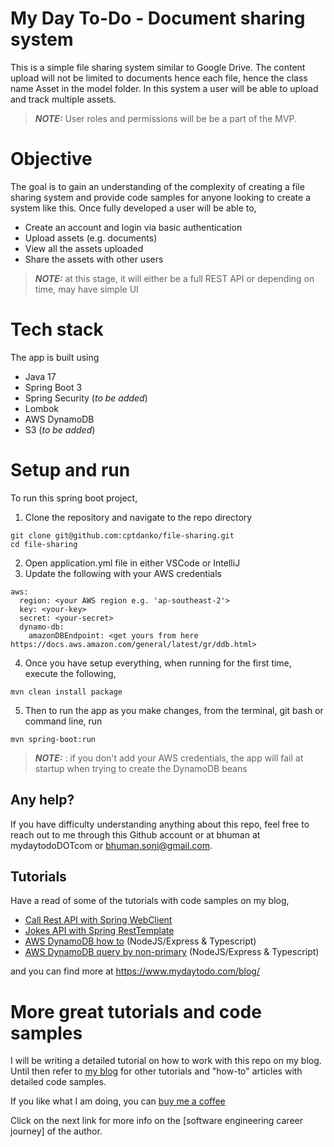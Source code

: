 # My Day To-Do - Document sharing system

This is a simple file sharing system similar to Google Drive. The content upload will not be limited to documents
hence each file, hence the class name Asset in the model folder. In this system a user will be able to upload and
track multiple assets.

> **_NOTE:_**  User roles and permissions will be be a part of the MVP.

# Objective
The goal is to gain an understanding of the complexity of creating a file sharing system and provide code samples 
for anyone looking to create a system like this. Once fully developed a user will be able to, 
- Create an account and login via basic authentication
- Upload assets (e.g. documents)
- View all the assets uploaded
- Share the assets with other users

> **_NOTE:_** at this stage, it will either be a full REST API or depending on time, may have simple UI


# Tech stack
The app is built using 
- Java 17
- Spring Boot 3
- Spring Security (_to be added_)
- Lombok
- AWS DynamoDB
- S3 (_to be added_)

# Setup and run
To run this spring boot project, 
1. Clone the repository and navigate to the repo directory
```shell
git clone git@github.com:cptdanko/file-sharing.git
cd file-sharing
```
2. Open application.yml file in either VSCode or IntelliJ
3. Update the following with your AWS credentials
```shell
aws:
  region: <your AWS region e.g. 'ap-southeast-2'> 
  key: <your-key>
  secret: <your-secret>
  dynamo-db:
    amazonDBEndpoint: <get yours from here https://docs.aws.amazon.com/general/latest/gr/ddb.html>
```
4. Once you have setup everything, when running for the first time, execute the following, 
 ```
mvn clean install package 
```
5. Then to run the app as you make changes, from the terminal, git bash or command line, run
```shell
mvn spring-boot:run
```
> **_NOTE:_** : if you don't add your AWS credentials, the app will fail at startup when trying to create the DynamoDB beans

## Any help?
If you have difficulty understanding anything about this repo, feel free to reach out to me through this Github account or at bhuman at mydaytodoDOTcom or bhuman.soni@gmail.com.

## Tutorials
Have a read of some of the tutorials with code samples on my blog,

- [Call Rest API with Spring WebClient]
- [Jokes API with Spring RestTemplate]
- [AWS DynamoDB how to] (NodeJS/Express & Typescript)
- [AWS DynamoDB query by non-primary] (NodeJS/Express & Typescript)

and you can find more at https://www.mydaytodo.com/blog/

# More great tutorials and code samples
I will be writing a detailed tutorial on how to work with this repo on my blog. Until then refer to [my blog] for other tutorials and "how-to" articles with detailed code samples.

If you like what I am doing, you can [buy me a coffee]

Click on the next link for more info on the [software engineering career journey] of the author.

[Jokes API with Spring RestTemplate]: https://mydaytodo.com/how-to-build-a-jokes-client-in-java-spring-boot-with-resttemplate/
[Call Rest API with Spring WebClient]: https://mydaytodo.com/how-to-call-rest-api-with-webclient/
[Node Typescript CRUD Notes]: https://github.com/cptdanko/node_typescript_crud_notes
[AWS DynamoDB query by non-primary]: https://mydaytodo.com/how-to-query-dynamodb-with-non-primary-key-column/
[AWS DynamoDB how to]: https://mydaytodo.com/aws-dynamodb-typescript-how-to/
[frontend in the repo]: https://github.com/cptdanko/react_typescript_todo_list
[native iOS app]: https://apps.apple.com/au/app/my-day-to-do-smart-task-list/id1020072048
[line 16]: https://github.com/cptdanko/nodetypescriptcrudnotes/blob/main/src/db.ts#L16
[my blog]: https://mydaytodo.com/blog/
[line 17]: https://github.com/cptdanko/nodetypescriptcrudnotes/blob/main/src/db.ts#L17
[AWS docs]: https://docs.aws.amazon.com/cli/latest/userguide/cli-configure-envvars.html
[blogpost]: https://mydaytodo.com/blog/
[buy me a coffee]: https://www.buymeacoffee.com/bhumansoni